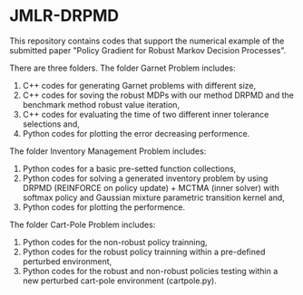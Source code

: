 # JMLR-DRPMD
This repository contains codes that support the numerical example of the submitted paper "Policy Gradient for Robust Markov Decision Processes".

There are three folders. The folder Garnet Problem includes:

1. C++ codes for generating Garnet problems with different size,
2. C++ codes for soving the robust MDPs with our method DRPMD and the benchmark method robust value iteration,
3. C++ codes for evaluating the time of two different inner tolerance selections and,
4. Python codes for plotting the error decreasing performence.

The folder Inventory Management Problem includes:

1. Python codes for a basic pre-setted function collections,
2. Python codes for solving a generated inventory problem by using DRPMD (REINFORCE on policy update) + MCTMA (inner solver)
   with softmax policy and Gaussian mixture parametric transition kernel and,
3. Python codes for plotting the performence.

The folder Cart-Pole Problem includes:

1. Python codes for the non-robust policy trainning,
2. Python codes for the robust policy trainning within a pre-defined perturbed environment,
3. Python codes for the robust and non-robust policies testing within a new perturbed cart-pole environment (cartpole.py).

